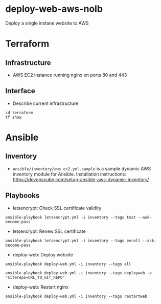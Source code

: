 # deploy-web-aws-nolb

Deploy a single instane website to AWS

# Terraform

## Infrastructure

* AWS EC2 instance running nginx on ports 80 and 443

## Interface

* Describe current infrastructure

```
cd terraform
tf show
```

# Ansible

## Inventory

* `ansible/inventory/aws_ec2.yml.sample` is a sample dynamic AWS inventory module for Ansible. Installation instructions: https://devopscube.com/setup-ansible-aws-dynamic-inventory/

## Playbooks

* letsencrypt: Check SSL certificate validity

```
ansible-playbook letsencrypt.yml -i inventory --tags test --ask-become-pass
```

* letsencrypt: Renew SSL certificate

```
ansible-playbook letsencrypt.yml -i inventory --tags enroll --ask-become-pass
```

* deploy-web: Deploy website

```
ansible-playbook deploy-web.yml -i inventory --tags all

ansible-playbook deploy-web.yml -i inventory --tags deployweb -e "siterepo=URL_TO_GIT_REPO"

```

* deploy-web: Restart nginx

```
ansible-playbook deploy-web.yml -i inventory --tags restartweb
```
